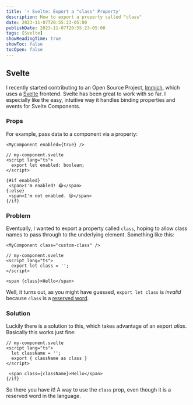```yaml
---
title: '⚡ Svelte: Export a "class" Property'
description: How to export a property called "class"
date: 2023-11-07T20:55:23-05:00
publishDate: 2023-11-07T20:55:23-05:00
tags: [Svelte]
showReadingTime: true
showToc: false
tocOpen: false
---
```


## Svelte

I recently started contributing to an Open Source Project, [Immich][immich], which uses a [Svelte](svelte) frontend. Svelte has been great to work with so far. I especially like the easy, intuitive way it handles binding properties and events for Svelte Components.

### Props

For example, pass data to a component via a property:

```svelte
<MyComponent enabled={true} />
```

```svelte
// my-component.svelte
<script lang="ts">
  export let enabled: boolean;
</script>

{#if enabled}
 <span>I'm enabled! 😂</span>
{:else}
 <span>I'm not enabled. 😢</span>
{/if}
```

### Problem

Eventually, I wanted to export a property called `class`, hoping to allow class names to pass through to the underlying element. Something like this:

```svelte
<MyComponent class="custom-class" />
```

```svelte
// my-component.svelte
<script lang="ts">
  export let class = '';
</script>

<span {class}>Hello</span>
```

Well, it turns out, as you might have guessed, `export let class` is _invalid_ because `class` is a [reserved word][reserved].

### Solution

Luckily there is a solution to this, which takes advantage of an export _alias_. Basically this works just fine:

```svelte
// my-component.svelte
<script lang="ts">
  let className = '';
  export { className as class }
</script>

 <span class={className}>Hello</span>
{/if}
```

So there you have it! A way to use the `class` prop, even though it is a reserved word in the language.

[immich]: https://immich.app/
[svelte]: https://svelte.dev/
[reserved]: https://developer.mozilla.org/en-US/docs/Web/JavaScript/Reference/Lexical_grammar#reserved_words
